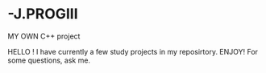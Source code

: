 # -J.PROGIII
MY OWN C++ project 

HELLO !
I have currently a few study projects in my reposirtory. ENJOY! For some questions, ask me.
